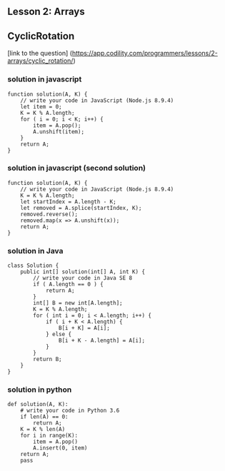 ## Lesson 2: Arrays
## CyclicRotation
[link to the question] (https://app.codility.com/programmers/lessons/2-arrays/cyclic_rotation/)
### solution in javascript

```
function solution(A, K) {
    // write your code in JavaScript (Node.js 8.9.4)
    let item = 0;
    K = K % A.length;
    for ( i = 0; i < K; i++) {
        item = A.pop();
        A.unshift(item);
    }
    return A;
}

```
### solution in javascript (second solution)

```
function solution(A, K) {
    // write your code in JavaScript (Node.js 8.9.4)
    K = K % A.length;
    let startIndex = A.length - K;
    let removed = A.splice(startIndex, K);
    removed.reverse();
    removed.map(x => A.unshift(x));
    return A;
}

```

### solution in Java

```
class Solution {
    public int[] solution(int[] A, int K) {
        // write your code in Java SE 8
        if ( A.length == 0 ) {
            return A;
        }
        int[] B = new int[A.length];
        K = K % A.length;
        for ( int i = 0; i < A.length; i++) {
            if ( i + K < A.length) {
                B[i + K] = A[i];
            } else {
                B[i + K - A.length] = A[i];
            }
        }
        return B;
    }
}

```

### solution in python

```
def solution(A, K):
    # write your code in Python 3.6
    if len(A) == 0:
        return A;
    K = K % len(A)
    for i in range(K):
        item = A.pop()
        A.insert(0, item)
    return A;
    pass
    
 ```
